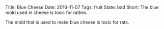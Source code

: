 Title: Blue Cheese
Date: 2016-11-07
Tags: fruit
State: bad
Short: The blue mold used in cheese is toxic for ratties.

The mold that is used to make blue cheese is toxic for rats.
